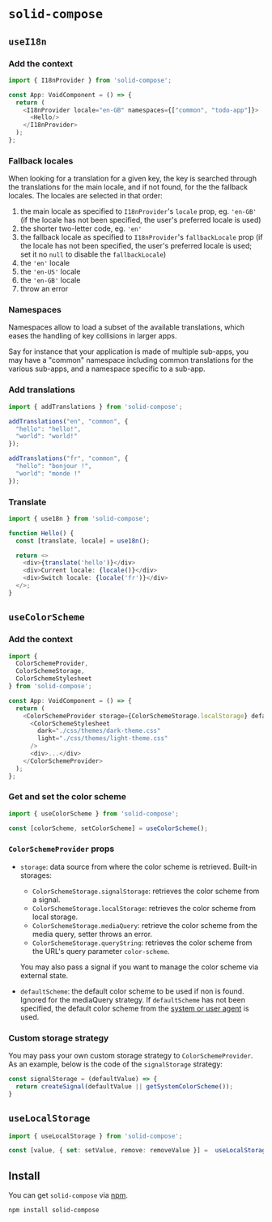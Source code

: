 # `solid-compose`

## `useI18n`

### Add the context

```typescript
import { I18nProvider } from 'solid-compose';

const App: VoidComponent = () => {
  return (
    <I18nProvider locale="en-GB" namespaces={["common", "todo-app"]}>
      <Hello/>
    </I18nProvider>
  );
};
```

### Fallback locales

When looking for a translation for a given key, the key is searched through the translations for the main locale, and if not found, for the the fallback locales. The locales are selected in that order:

1. the main locale as specified to `I18nProvider`'s `locale` prop, eg. `'en-GB'` (if the locale has not been specified, the user's preferred locale is used)
2. the shorter two-letter code, eg. `'en'`
3. the fallback locale as specified to `I18nProvider`'s `fallbackLocale` prop  (if the locale has not been specified, the user's preferred locale is used; set it no `null` to disable the `fallbackLocale`)
4. the `'en'` locale
5. the `'en-US'` locale
6. the `'en-GB'` locale
7. throw an error

### Namespaces

Namespaces allow to load a subset of the available translations, which eases the handling of key collisions in larger apps.

Say for instance that your application is made of multiple sub-apps, you may have a "common" namespace including common translations for the various sub-apps, and a namespace specific to a sub-app.

### Add translations

```typescript
import { addTranslations } from 'solid-compose';

addTranslations("en", "common", {
  "hello": "hello!",
  "world": "world!"
});

addTranslations("fr", "common", {
  "hello": "bonjour !",
  "world": "monde !"
});
```

### Translate

```typescript
import { use18n } from 'solid-compose';

function Hello() {
  const [translate, locale] = use18n();

  return <>
    <div>{translate('hello')}</div>
    <div>Current locale: {locale()}</div>
    <div>Switch locale: {locale('fr')}</div>
  </>;
}
```

## `useColorScheme`

### Add the context

```typescript
import {
  ColorSchemeProvider,
  ColorSchemeStorage,
  ColorSchemeStylesheet
} from 'solid-compose';

const App: VoidComponent = () => {
  return (
    <ColorSchemeProvider storage={ColorSchemeStorage.localStorage} defaultScheme="dark">
      <ColorSchemeStylesheet
        dark="./css/themes/dark-theme.css"
        light="./css/themes/light-theme.css"
      />
      <div>...</div>
    </ColorSchemeProvider>
  );
};
```

### Get and set the color scheme

```typescript
import { useColorScheme } from 'solid-compose';

const [colorScheme, setColorScheme] = useColorScheme();
```

### `ColorSchemeProvider` props

* `storage`: data source from where the color scheme is retrieved. Built-in storages:
  * `ColorSchemeStorage.signalStorage`: retrieves the color scheme from a signal.
  * `ColorSchemeStorage.localStorage`: retrieves the color scheme from local storage.
  * `ColorSchemeStorage.mediaQuery`: retrieve the color scheme from the media query, setter throws an error.
  * `ColorSchemeStorage.queryString`: retrieves the color scheme from the URL's query parameter `color-scheme`.

  You may also pass a signal if you want to manage the color scheme via external state.

* `defaultScheme`: the default color scheme to be used if non is found. Ignored for the mediaQuery strategy.
  If `defaultScheme` has not been specified, the default color scheme from the [system or user agent](https://developer.mozilla.org/docs/Web/CSS/@media/prefers-color-scheme) is used.

### Custom storage strategy

You may pass your own custom storage strategy to `ColorSchemeProvider`.
As an example, below is the code of the `signalStorage` strategy:
```javascript
const signalStorage = (defaultValue) => {
  return createSignal(defaultValue || getSystemColorScheme());
}
```

## `useLocalStorage`

```typescript
import { useLocalStorage } from 'solid-compose';

const [value, { set: setValue, remove: removeValue }] =  useLocalStorage<string>('myKey', 'defaultValue');
```

## Install

You can get `solid-compose` via [npm](http://npmjs.com).

```
npm install solid-compose
```
